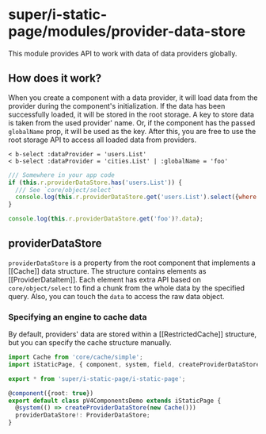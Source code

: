 # super/i-static-page/modules/provider-data-store

This module provides API to work with data of data providers globally.

## How does it work?

When you create a component with a data provider, it will load data from the provider during the component's initialization.
If the data has been successfully loaded, it will be stored in the root storage.
A key to store data is taken from the used provider' name. Or, if the component has the passed `globalName` prop,
it will be used as the key. After this, you are free to use the root storage API to access all loaded data from providers.

```
< b-select :dataProvider = 'users.List'
< b-select :dataProvider = 'cities.List' | :globalName = 'foo'
```

```js
/// Somewhere in your app code
if (this.r.providerDataStore.has('users.List')) {
  /// See `core/object/select`
  console.log(this.r.providerDataStore.get('users.List').select({where: {id: 1}}));
}

console.log(this.r.providerDataStore.get('foo')?.data);
```

## providerDataStore

`providerDataStore` is a property from the root component that implements a [[Cache]] data structure.
The structure contains elements as [[ProviderDataItem]]. Each element has extra API based on `core/object/select`
to find a chunk from the whole data by the specified query. Also, you can touch the `data` to access the raw data object.

### Specifying an engine to cache data

By default, providers' data are stored within a [[RestrictedCache]] structure, but you can specify the cache structure manually.

```typescript
import Cache from 'core/cache/simple';
import iStaticPage, { component, system, field, createProviderDataStore, ProviderDataStore } from 'super/i-static-page/i-static-page';

export * from 'super/i-static-page/i-static-page';

@component({root: true})
export default class pV4ComponentsDemo extends iStaticPage {
  @system(() => createProviderDataStore(new Cache()))
  providerDataStore!: ProviderDataStore;
}
```
